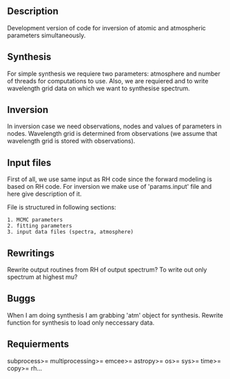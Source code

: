 ## Description

Development version of code for inversion of atomic and atmospheric parameters
simultaneously.

## Synthesis

For simple synthesis we requiere two parameters: atmosphere and number of
threads for computations to use. Also, we are requiered and to write
wavelength grid data on which we want to synthesise spectrum.

## Inversion

In inversion case we need observations, nodes and values of parameters in
nodes. Wavelength grid is determined from observations (we assume that
wavelength grid is stored with observations).

## Input files

First of all, we use same input as RH code since the forward modeling is based
on RH code. For inversion we make use of 'params.input' file and here give
description of it.

File is structured in following sections:

	1. MCMC parameters
	2. fitting parameters
	3. input data files (spectra, atmosphere)

## Rewritings

Rewrite output routines from RH of output spectrum? To write out only spectrum
at highest mu?

## Buggs

When I am doing synthesis I am grabbing 'atm' object for synthesis. Rewrite
function for synthesis to load only neccessary data. 

## Requierments

subprocess>=
multiprocessing>=
emcee>=
astropy>=
os>=
sys>=
time>=
copy>=
rh...